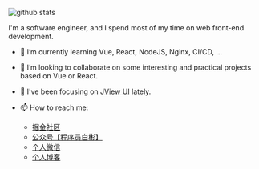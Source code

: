 ![github stats](https://github-readme-stats.vercel.app/api?username=cumt-robin&show_icons=true&icon_color=0366d6&bg_color=ffffff&hide_title=true)

I'm a software engineer, and I spend most of my time on web front-end development.

- 🌱 I’m currently learning Vue, React, NodeJS, Nginx, CI/CD, ...
- 👯 I’m looking to collaborate on some interesting and practical projects based on Vue or React.
- 👀 I've been focusing on [JView UI](https://jview.wbjiang.cn/) lately.
- 📫 How to reach me: 

  - [掘金社区](https://juejin.im/user/2752832847753085/posts)
  - [公众号【程序员白彬】](https://qncdn.wbjiang.cn/%E5%85%AC%E4%BC%97%E5%8F%B7/qrcode_new.jpg)
  - [个人微信](https://qncdn.wbjiang.cn/%E5%85%AC%E4%BC%97%E5%8F%B7/qrcode_new.jpg)
  - [个人博客](https://blog.wbjiang.cn/)
